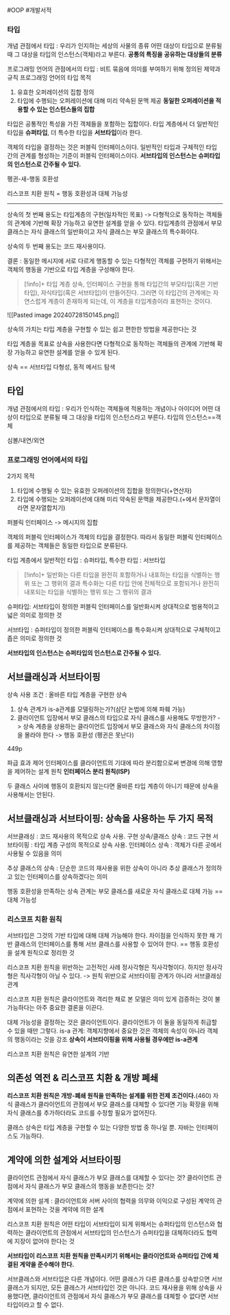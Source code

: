 #OOP #개발서적 

### 타입
개념 관점에서 타입 : 우리가 인지하는 세상의 사물의 종류
어떤 대상이 타입으로 분류될 때 그 대상을 타입의 인스턴스(객체)라고 부른다.
**공통의 특징을 공유하는 대상들의 분류**

프로그래밍 언어의 관점에서의 타입 : 비트 묶음에 의미를 부여하기 위해 정의된 제약과 규칙
프로그래밍 언어의 타입 목적
1. 유효한 오퍼레이션의 집합 정의
2. 타입에 수행되는 오퍼레이션에 대해 미리 약속된 문맥 제공
**동일한 오퍼레이션을 적용할 수 있는 인스턴스들의 집합**

타입은 공통적인 특성을 가진 객체들을 포함하는 집합이다.
타입 계층에서 더 일반적인 타입을 **슈퍼타입**, 더 특수한 타입을 **서브타입**이라 한다.

객체의 타입을 결정하는 것은 퍼블릭 인터페이스이다.
일반적인 타입과 구체적인 타입 간의 관계를 형성하는 기준이 퍼블릭 인터페이스이다.
**서브타입의 인스턴스는 슈퍼타입의 인스턴스로 간주될 수 있다.**

펭귄-새-행동 호환성

리스코프 치환 원칙 = 행동 호환성과 대체 가능성

---


상속의 첫 번째 용도는 타입계층의 구현(일차적인 목표) -> 다형적으로 동작하는 객체들의 관계에 기반해 확장 가능하고 유연한 설계를 얻을 수 있다.
타입계층의 관점에서 부모 클래스는 자식 클래스의 일반화이고 자식 클래스는 부모 클래스의 특수화이다.

상속의 두 번째 용도는 코드 재사용이다.

결론 : 동일한 메시지에 서로 다르게 행동할 수 있는 다형적인 객체를 구현하기 위해서는 객체의 행동을 기반으로 타입 계층을 구성해야 한다.

> [!info]+ 타입 계층
> 상속, 인터페이스 구현을 통해 타입간의 부모타입(혹은 기반타입), 자식타입(혹은 서브타입)이 만들어진다. 그러면 이 타입간의 관계에는 자연스럽게 계층이 존재하게 되는데, 이 계층을 타입계층이라 표현하는 것이다. 

![[Pasted image 20240728150145.png]]


상속의 가치는 타입 계층을 구현할 수 있는 쉽고 편한한 방법을 제공한다는 것

타입 계층을 목표로 상속을 사용한다면 다형적으로 동작하는 객체들의 관계에 기반해 확장 가능하고 유연한 설계를 얻을 수 있게 된다.

상속 == 서브타입 다형성, 동적 메서드 탐색

## 타입
개념 관점에서의 타입 : 우리가 인식하는 객체들에 적용하는 개념이나 아이디어
어떤 대상이 타입으로 분류될 때 그 대상을 타입의 인스턴스라고 부른다. 타입의 인스턴스==객체

심볼/내연/외연

### 프로그래밍 언어에서의 타입
2가지 목적
1. 타입에 수행될 수 있는 유효한 오퍼레이션의 집합을 정의한다(+연산자)
2. 타입에 수행되는 오퍼레이션에 대해 미리 약속된 문맥을 제공한다.(+에서 문자열이라면 문자열합치기)

퍼블릭 인터페이스 -> 메시지의 집합

객체의 퍼블릭 인터페이스가 객체의 타입을 결정한다. 따라서 동일한 퍼블릭 인터페이스를 제공하는 객체들은 동일한 타입으로 분류된다.

타입 계층에서 일반적인 타입 : 슈퍼타입, 특수한 타입 : 서브타입

> [!info]+ 
> 일반화는 다른 타입을 완전히 포함하거나 내포하는 타입을 식별하는 행위 또는 그 행위의 결과
> 특수화는 다른 타입 안에 전체적으로 포함되거나 완전히 내포되는 타입을 식별하는 행위 또는 그 행위의 결과

슈퍼타입: 서브타입이 정의한 퍼블릭 인터페이스를 일반화시켜 상대적으로 범용적이고 넓은 의미로 정의한 것

서브타입 : 슈퍼타입이 정의한 퍼블릭 인터페이스를 특수화시켜 상대적으로 구체적이고 좁은 의미로 정의한 것

**서브타입의 인스턴스는 슈퍼타입의 인스턴스로 간주될 수 있다.**

## 서브클래싱과 서브타이핑
상속 사용 조건 : 올바른 타입 계층을 구현한 상속
1. 상속 관계가 is-a관계를 모델링하는가?(삼단 논법에 의해 파훼 가능)
2. 클라이언트 입장에서 부모 클래스의 타입으로 자식 클래스를 사용해도 무방한가?
-> 상속 계층을 상용하는 클라이언트 입장에서 부모 클래스와 자식 클래스의 차이점을 몰라야 한다 -> 행동 호환성 (펭귄은 못난다)

449p

파급 효과 제어
인터페이스를 클라이언트의 기대에 따라 분리함으로써 변경에 의해 영향을 제어하는 설계 원칙
**인터페이스 분리 원칙(ISP)**

두 클래스 사이에 행동이 호환되지 않는다면 올바른 타입 계층이 아니기 때문에 상속을 사용해서는 안된다.

## 서브클래싱과 서브타이핑: 상속을 사용하는 두 가지 목적
서브클래싱 : 코드 재사용의 목적으로 상속 사용. 구현 상속/클래스 상속 : 코드 구현
서브타이핑 : 타입 계층 구성의 목적으로 상속 사용. 인터페이스 상속 : 객체가 다른 곳에서 사용될 수 있음을 의미

추상 클래스의 상속 : 단순한 코드의 재사용을 위한 상속이 아니라 추상 클래스가 정의하고 있는 인터페이스를 상속하겠다는 의미

행동 호환성을 만족하는 상속 관계는 부모 클래스를 새로운 자식 클래스로 대체 가능 == 대체 가능성

### 리스코프 치환 원칙
서브타입은 그것의 기반 타입에 대해 대체 가능해야 한다.
차이점을 인식하지 못한 채 기반 클래스의 인터페이스를 통해 서브 클래스를 사용할 수 있어야 한다.
== 행동 호환성을 설계 원칙으로 정리한 것

리스코프 치환 원칙을 위반하는 고전적인 사례
정사각형은 직사각형이다. 하지만 정사각형은 직사각형이 아닐 수 있다. -> 원칙 위반으로 서브타이핑 관계가 아니라 서브클래싱 관계

리스코프 치환 원칙은 클라이언트와 격리한 채로 본 모델은 의미 있게 검증하는 것이 불가능하다는 아주 중요한 결론을 이끈다.

대체 가능성을 결정하는 것은 클라이언트이다.
클라이언트가 이 둘을 동일하게 취급할 수 있을 때만 그렇다.
is-a 관계: 객체지향에서 중요한 것은 객체의 속성이 아니라 객체의 행동이라는 것을 강조
**상속이 서브타이핑을 위해 사용될 경우에만 is-a관계**

리스코프 치환 원칙은 유연한 설계의 기반

## 의존성 역전 & 리스코프 치환 & 개방 폐쇄
**리스코프 치환 원칙은 개방-폐쇄 원칙을 만족하는 설계를 위한 전제 조건이다.**(460)
자식 클래스가 클라이언트의 관점에서 부모 클래스를 대체할 수 있다면 기능 확장을 위해 자식 클래스를 추가하더라도 코드를 수정할 필요가 없어진다.

클래스 상속은 타입 계층을 구현할 수 있는 다양한 방법 중 하나일 뿐. 자바는 인터페이스도 가능하다.


## 계약에 의한 설계와 서브타이핑
클라이언트 관점에서 자식 클래스가 부모 클래스를 대체할 수 있다는 것?
클라이언트 관점에서 자식 클래스가 부모 클래스의 행동을 보존한다는 것?

계약에 의한 설계 : 클라이언트와 서버 사이의 협력을 의무와 이익으로 구성된 계약의 관점에서 표현하는 것을 계약에 의한 설계

리스코프 치환 원칙은 어떤 타입이 서브타입이 되게 위해서는 슈퍼타입의 인스턴스와 협력하는 클라이언트의 관점에서 서브타입의 인스턴스가 슈퍼타입을 대체하더라도 협력에 지장이 없어야 한다는 것

**서브타입이 리스코프 치환 원칙을 만족시키기 위해서는 클라이언트와 슈퍼타입 간에 체결된 계약을 준수해야 한다.**


서브클래스와 서브타입은 다른 개념이다. 어떤 클래스가 다른 클래스를 상속받으면 서브클래스가 되지만, 모든 클래스가 서브타입인 것은 아니다. 
코드 재사용을 위해 상속을 사용했다면, 클라이언트의 관점에서 자식 클래스가 부모 클래스를 대체할 수 없다면 서브타입이라고 할 수 없다.
